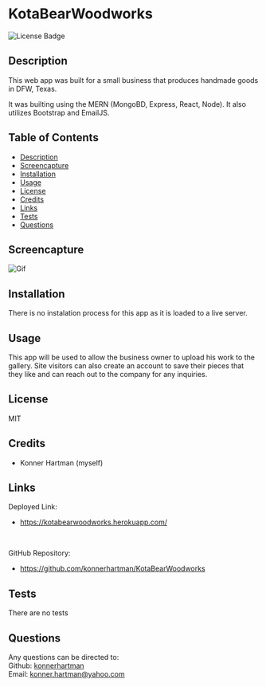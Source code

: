# KotaBearWoodworks
  ![License Badge](https://img.shields.io/badge/License-MIT-green.svg)    

  ## Description
  This web app was built for a small business that produces handmade goods in DFW, Texas.

  It was builting using the MERN (MongoBD, Express, React, Node). It also utilizes Bootstrap and EmailJS.

  ## Table of Contents
  - [Description](#)
  - [Screencapture](#screencapture)
  - [Installation](#installation)
  - [Usage](#usage)
  - [License](#license)
  - [Credits](#credits)
  - [Links](#links)
  - [Tests](#tests)
  - [Questions](#questions)

  ## Screencapture
  ![Gif](./client/src/assets/Kota-Bear-Woodworks.gif)

  ## Installation
  There is no instalation process for this app as it is loaded to a live server.

  ## Usage
  This app will be used to allow the business owner to upload his work to the gallery. Site visitors can also create an account to save their pieces that they like and can reach out to the company for any inquiries. 

  ## License
  MIT

  ## Credits
  * Konner Hartman (myself)

  ## Links
  Deployed Link:
  </br>
  * https://kotabearwoodworks.herokuapp.com/
  </br>

  GitHub Repository:
  </br>
  * https://github.com/konnerhartman/KotaBearWoodworks

  ## Tests
  There are no tests

  ## Questions
  Any questions can be directed to:
  <br/>
  Github: [konnerhartman](https://github.com/konnerhartman)
  <br/>
  Email: konner.hartman@yahoo.com